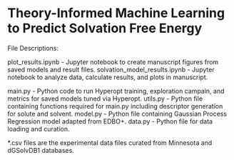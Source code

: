 # Theory-Informed Machine Learning to Predict Solvation Free Energy

File Descriptions:

plot_results.ipynb - Jupyter notebook to create manuscript figures from saved models and result files. 
solvation_model_results.ipynb - Jupyter notebook to analyze data, calculate results, and plots in manuscript.

main.py - Python code to run Hyperopt training, exploration campain, and metrics for saved models tuned via Hyperopt. 
utils.py - Python file containing functions required for main.py including descriptor generation for solute and solvent.
model.py - Python file containing Gaussian Process Regression model adapted from EDBO+.
data.py - Python file for data loading and curation.

*.csv files are the experimental data files curated from Minnesota and dGSolvDB1 databases. 
